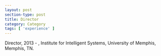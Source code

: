 ```yaml
---
layout: post
section-type: post
title: Director
category: Category
tags: [ 'experience' ]
---
```

Director, 2013 - , Institute for Intelligent Systems, University of Memphis, Memphis, TN.

